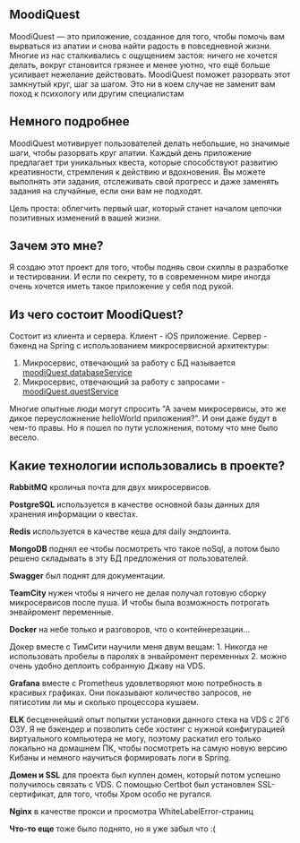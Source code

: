 
## MoodiQuest

MoodiQuest — это приложение, созданное для того, чтобы помочь вам вырваться из апатии и снова найти радость в повседневной жизни.
Многие из нас сталкивались с ощущением застоя: ничего не хочется делать, вокруг становится грязнее и менее уютно, что ещё больше усиливает нежелание действовать.
MoodiQuest поможет разорвать этот замкнутый круг, шаг за шагом. Это ни в коем случае не заменит вам поход к психологу или другим специалистам

## Немного подробнее

MoodiQuest мотивирует пользователей делать небольшие, но значимые шаги, чтобы разорвать круг апатии. Каждый день приложение предлагает три уникальных квеста, которые способствуют
развитию креативности, стремления к действию и вдохновения. Вы можете выполнять эти задания, отслеживать свой прогресс и даже заменять задания на случайные, если они вам не подходят.

Цель проста: облегчить первый шаг, который станет началом цепочки позитивных изменений в вашей жизни.

## Зачем это мне? 

Я создаю этот проект для того, чтобы подняь свои скиллы в разработке и тестировании. И если по секрету, то в современном мире иногда очень хочется иметь такое приложение у себя под рукой. 

## Из чего состоит MoodiQuest?

Состоит из клиента и сервера. Клиент - iOS приложение. Сервер - бэкенд на Spring с использованием микросервисной архитектуры: 
1. Микросервис, отвечающий за работу с БД называется [moodiQuest.databaseService](https://github.com/Spiralka/moodiQuest.databaseService)
2. Микросервис, отвечающий за работу с запросами - [moodiQuest.questService](https://github.com/Spiralka/moodiQuest.questService)

Многие опытные люди могут спросить "А зачем микросервисы, это же дикое переусложнение helloWorld приложения?". И они даже будут в чем-то правы. Но я пошел по пути усложнения, потому что мне было весело. 

## Какие технологии использовались в проекте?

**RabbitMQ** кроличья почта для двух микросервисов. 

**PostgreSQL** используется в качестве основной базы данных для хранения информации о квестах.
 
**Redis** используется в качестве кеша для daily эндпоинта.

**MongoDB** поднял ее чтобы посмотреть что такое noSql, а потом было решено складывать в эту БД предложения от пользователей.

**Swagger**  был поднят для документации.

**TeamCity** нужен чтобы я ничего не делая получал готовую сборку микросервисов после пуша. И чтобы была возможность потрогать энвайромент переменные.

**Docker** на небе только и разговоров, что о контейнерезации... 

Докер вместе с ТимСити научили меня двум вещам: 1. Никогда не использовать пробелы в паролях в энвайромент переменных 2. можно очень удобно деплоить собранную Джаву на VDS.

**Grafana** вместе с Prometheus удовлетворяют мою потребность в красивых графиках. Они показывают количество запросов, не пятисотим ли мы и сколько процессора кушаем.

**ELK** бесценнейший опыт попытки установки данного стека на VDS с 2Гб ОЗУ. Я не бэкендер и позволить себе хостинг с нужной конфигурацией виртуального компьютера не могу, поэтому раскатил его только локально на домашнем ПК, чтобы посмотреть на самую новую версию Кибаны и немного научиться формировать логи в Spring.

**Домен и SSL** для проекта был куплен домен, который потом успешно получилось связать с VDS. С помощью Certbot был установлен SSL-сертификат, для того, чтобы Хром особо не ругался. 

**Nginx** в качестве прокси и просмотра WhiteLabelError-страниц 

**Что-то еще** тоже было поднято, но я уже забыл что :(

